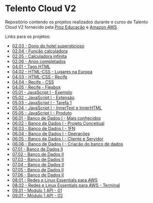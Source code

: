 # Telento Cloud V2

Repositório contendo os projetos realizados durante o curso de Talento Cloud V2 fornecido pela [Proz Educação](https://prozeducacao.com.br/) e [Amazon AWS](https://aws.amazon.com/pt/).

Links para os projetos:

- [02.03 - Dono do hotel supersticioso]
- [02.04 - Função calculadora]
- [02.05 - Calculadora infinita]
- [02.06 - Anos completados]
- [04.01 - Tags HTML]
- [04.02 - HTML-CSS - Lugares na Europa]
- [04.03 - HTML-CSS - Recife]
- [04.04 - Recife - CSS]
- [04.05 - Recife - Flexbox]
- [05.01 - JavaScript I - Exemplo]
- [05.02 - JavaScript I - Extensão]
- [05.03 - JavaScript I - Tarefa 1]
- [05.04 - JavaScript I - InnerText e InnerHTML]
- [05.05 - JavaScript I - Produto]
- [06.01 - Banco de Dados I - Mais conhecidos]
- [06.02 - Banco de Dados I - Projeto Conceitual]
- [06.03 - Banco de Dados I - 1FN]
- [06.04 - Banco de Dados I - Operações]
- [06.05 - Banco de Dados I - Cliente e Servidor]
- [06.06 - Banco de Dados I - Criação do banco de dados]
- [07.01 - Banco de Dados II]
- [07.02 - Banco de Dados II]
- [07.03 - Banco de Dados II]
- [07.04 - Banco de Dados II]
- [07.05 - Banco de Dados II]
- [07.06 - Banco de Dados II]
- [08.01 - Redes e Linux Essentials para AWS]
- [08.02 - Redes e Linux Essentials para AWS - Terminal]
- [09.01 - Modulo 1 API - 01]
- [09.01 - Módulo 1 API - 02]

[//]: # "Referências para os links, pois o GitHub não suporta links com espaços"
[02.03 - Dono do hotel supersticioso]: <02.03 - Dono do hotel supersticioso.md>
[02.04 - Função calculadora]: <02.04 - Função calculadora.md>
[02.05 - Calculadora infinita]: <02.05 - Calculadora infinita.md>
[02.06 - Anos completados]: <02.06 - Anos completados.md>
[04.01 - Tags HTML]: <04.01 - HTML+CSS.md>
[04.02 - HTML-CSS - Lugares na Europa]: <04.02 - HTML-CSS>
[04.03 - HTML-CSS - Recife]: <04.03 - Recife>
[04.04 - Recife - CSS]: <04.04 - Recife - CSS>
[04.05 - Recife - Flexbox]: <04.05 - Recife - Flexbox>
[05.01 - JavaScript I - Exemplo]: <05.01 - JavaScript I.md>
[05.02 - JavaScript I - Extensão]: <05.02 - JavaScript I.md>
[05.03 - JavaScript I - Tarefa 1]: <05.03 - JavaScript I - Tarefa 1>
[05.04 - JavaScript I - InnerText e InnerHTML]: <05.04 - JavaScript I - InnerText e InnerHtml>
[05.05 - JavaScript I - Produto]: <05.05 - JavaScript I - Produto>
[06.01 - Banco de Dados I - Mais conhecidos]: <06.01 - Banco de Dados I - Mais conhecidos.md>
[06.02 - Banco de Dados I - Projeto Conceitual]: <06.02 - Banco de Dados I - Projeto Conceitual.md>
[06.03 - Banco de Dados I - 1FN]: <06.03 - Banco de Dados I - 1FN.md>
[06.04 - Banco de Dados I - Operações]: <06.04 - Banco de Dados I - Operações.md>
[06.05 - Banco de Dados I - Cliente e Servidor]: <06.05 - Banco de Dados I - Cliente e Servidor.md>
[06.06 - Banco de Dados I - Criação do banco de dados]: <06.06 - Banco de Dados I - Criação do banco de dados.md>
[07.01 - Banco de Dados II]: <07.01 - Banco de Dados II.md>
[07.02 - Banco de Dados II]: <07.02 - Banco de Dados II.md>
[07.03 - Banco de Dados II]: <07.03 - Banco de Dados II.md>
[07.04 - Banco de Dados II]: <07.04 - Banco de Dados II.md>
[07.05 - Banco de Dados II]: <07.05 - Banco de Dados II.md>
[07.06 - Banco de Dados II]: <07.06 - Banco de Dados II.md>
[08.01 - Redes e Linux Essentials para AWS]: <08.01 - Redes e Linux Essentials para AWS>
[08.02 - Redes e Linux Essentials para AWS - Terminal]: <08.02 - Redes e Linux Essentials para AWS - Terminal>
[09.01 - Modulo 1 API - 01]: <09.01 - Módulo 1 API.md>
[09.01 - Módulo 1 API - 02]: <09.01 - Módulo 1 API - 02.md>